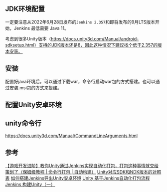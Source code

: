## JDK环境配置
一定要注意从2022年6月28日发布的``Jenkins 2.357``和即将发布的9月LTS版本开始，Jenkins 最低需要 Java 11。

考虑到很多Unity版本（https://docs.unity3d.com/Manual/android-sdksetup.html）支持的JDK版本还是8，因此这种情况下建议找个低于2.357的版本安装。

## 安装
配置好java环境后，可以通过下载war，命令行启动war包的方式搭建。也可以通过安装.msi包的方式来搭建。

## 配置Unity安卓环境

## unity命令行
https://docs.unity3d.com/Manual/CommandLineArguments.html







## 参考
[【游戏开发进阶】教你Unity通过Jenkins实现自动化打包，打包这种事情就交给策划了（保姆级教程 | 命令行打包 | 自动构建）](https://blog.csdn.net/linxinfa/article/details/118816132)
[Unity对应SDK和NDK版本的对照表](https://blog.csdn.net/Highning0007/article/details/135543166)
[如何搭建Jenkins导出Unity安卓环境](https://blog.csdn.net/dingxiaowei2013/article/details/84193091)
[Unity 基于Jenkins自动化打包流程](https://blog.csdn.net/weixin_41316824/article/details/129473843)
[Jenkins 构建Unity（一）](https://zhuanlan.zhihu.com/p/490969696)